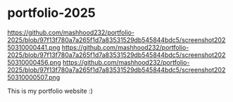 # portfolio-2025
https://github.com/mashhood232/portfolio-2025/blob/97f13f780a7a265f1d7a83531529db545844bdc5/screenshot20250310000441.png
https://github.com/mashhood232/portfolio-2025/blob/97f13f780a7a265f1d7a83531529db545844bdc5/screenshot20250310000456.png
https://github.com/mashhood232/portfolio-2025/blob/97f13f780a7a265f1d7a83531529db545844bdc5/screenshot20250310000507.png

This is my portfolio website :)
